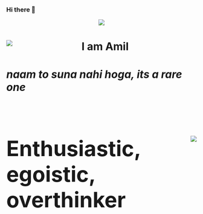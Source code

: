 ### Hi there 👋
<div align=center><img align=center src="https://media.giphy.com/media/WsvbZxS6Se8wAa41p2/giphy.gif"></div>
<div display=block>
  <img align=left src="https://media.giphy.com/media/jOV609ljhCAK1tba6u/giphy.gif">
  <h1 align=center>I am Amil<h1>
  <p height=7%><i>naam to suna nahi hoga, its a rare one</i></p?
</div>
<br>
<br>
<div display=block>
  <img align= right src="https://media.giphy.com/media/W63CLeKr6wXIOpbDdA/giphy.gif"> 
  <h1>Enthusiastic, egoistic, overthinker</h1>
</div>

<!--
**Amil-Gupta/Amil-Gupta** is a ✨ _special_ ✨ repository because its `README.md` (this file) appears on your GitHub profile.

Here are some ideas to get you started:

- 🔭 I’m currently working on ...
- 🌱 I’m currently learning ...
- 👯 I’m looking to collaborate on ...
- 🤔 I’m looking for help with ...
- 💬 Ask me about ...
- 📫 How to reach me: ...
- 😄 Pronouns: ...
- ⚡ Fun fact: ...
-->

